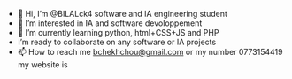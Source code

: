 - 👋 Hi, I’m @BILALck4  software and IA engineering student 
- 👀 I’m interested in IA and software devoloppement
- 🌱 I’m currently learning python, html+CSS+JS and PHP
- I’m ready to collaborate on any software or IA projects
- 📫 How to reach me bchekhchou@gmail.com or my number 0773154419 
my website is 
<!---
BILALck4/BILALck4 is a ✨ special ✨ repository because its `README.md` (this file) appears on your GitHub profile.
You can click the Preview link to take a look at your changes.
--->
